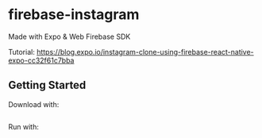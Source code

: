 # firebase-instagram

Made with Expo & Web Firebase SDK

Tutorial: https://blog.expo.io/instagram-clone-using-firebase-react-native-expo-cc32f61c7bba

## Getting Started

Download with: 

```sh git clone https://github.com/EvanBacon/firebase-instagram.git && cd firebase-instagram
```

Run with:

```sh exp start
```
